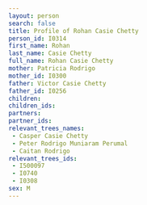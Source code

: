 ```yaml
---
layout: person
search: false
title: Profile of Rohan Casie Chetty
person_id: I0314
first_name: Rohan
last_name: Casie Chetty
full_name: Rohan Casie Chetty
mother: Patricia Rodrigo
mother_id: I0300
father: Victor Casie Chetty
father_id: I0256
children:
children_ids:
partners:
partner_ids:
relevant_trees_names:
 - Casper Casie Chetty
 - Peter Rodrigo Muniaram Perumal
 - Caitan Rodrigo
relevant_trees_ids:
 - I500097
 - I0740
 - I0308
sex: M
---
```


